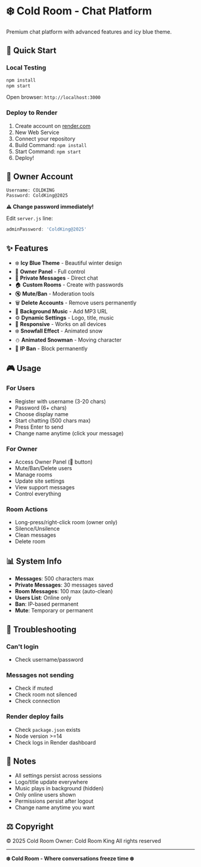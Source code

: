 # ❄️ Cold Room - Chat Platform

Premium chat platform with advanced features and icy blue theme.

## 🚀 Quick Start

### Local Testing

```bash
npm install
npm start
```

Open browser: `http://localhost:3000`

### Deploy to Render

1. Create account on [render.com](https://render.com)
2. New Web Service
3. Connect your repository
4. Build Command: `npm install`
5. Start Command: `npm start`
6. Deploy!

## 👑 Owner Account

```
Username: COLDKING
Password: ColdKing@2025
```

**⚠️ Change password immediately!**

Edit `server.js` line:
```javascript
adminPassword: 'ColdKing@2025'
```

## ✨ Features

- ❄️ **Icy Blue Theme** - Beautiful winter design
- 👑 **Owner Panel** - Full control
- 💬 **Private Messages** - Direct chat
- 🏠 **Custom Rooms** - Create with passwords
- 🔇 **Mute/Ban** - Moderation tools
- 🗑️ **Delete Accounts** - Remove users permanently
- 🎵 **Background Music** - Add MP3 URL
- ⚙️ **Dynamic Settings** - Logo, title, music
- 📱 **Responsive** - Works on all devices
- ❄️ **Snowfall Effect** - Animated snow
- ⛄ **Animated Snowman** - Moving character
- 🚫 **IP Ban** - Block permanently

## 🎮 Usage

### For Users
- Register with username (3-20 chars)
- Password (6+ chars)
- Choose display name
- Start chatting (500 chars max)
- Press Enter to send
- Change name anytime (click your message)

### For Owner
- Access Owner Panel (👑 button)
- Mute/Ban/Delete users
- Manage rooms
- Update site settings
- View support messages
- Control everything

### Room Actions
- Long-press/right-click room (owner only)
- Silence/Unsilence
- Clean messages
- Delete room

## 📊 System Info

- **Messages**: 500 characters max
- **Private Messages**: 30 messages saved
- **Room Messages**: 100 max (auto-clean)
- **Users List**: Online only
- **Ban**: IP-based permanent
- **Mute**: Temporary or permanent

## 🔧 Troubleshooting

### Can't login
- Check username/password
### Messages not sending
- Check if muted
- Check room not silenced
- Check connection

### Render deploy fails
- Check `package.json` exists
- Node version >=14
- Check logs in Render dashboard

## 📝 Notes

- All settings persist across sessions
- Logo/title update everywhere
- Music plays in background (hidden)
- Only online users shown
- Permissions persist after logout
- Change name anytime you want

## ⚖️ Copyright

© 2025 Cold Room
Owner: Cold Room King
All rights reserved

---

**❄️ Cold Room - Where conversations freeze time ❄️**
